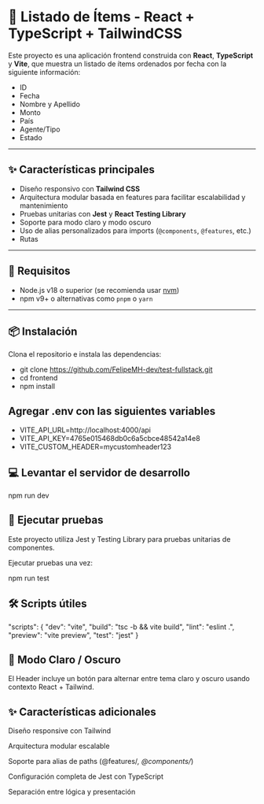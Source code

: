 # 🧾 Listado de Ítems - React + TypeScript + TailwindCSS

Este proyecto es una aplicación frontend construida con **React**, **TypeScript** y **Vite**, que muestra un listado de ítems ordenados por fecha con la siguiente información:

- ID
- Fecha
- Nombre y Apellido
- Monto
- País
- Agente/Tipo
- Estado

---

## ✨ Características principales

- Diseño responsivo con **Tailwind CSS**
- Arquitectura modular basada en features para facilitar escalabilidad y mantenimiento
- Pruebas unitarias con **Jest** y **React Testing Library**
- Soporte para modo claro y modo oscuro
- Uso de alias personalizados para imports (`@components`, `@features`, etc.)
- Rutas

---

## 🚀 Requisitos

- Node.js v18 o superior (se recomienda usar [nvm](https://github.com/nvm-sh/nvm))
- npm v9+ o alternativas como `pnpm` o `yarn`

---

## 📦 Instalación

Clona el repositorio e instala las dependencias:

- git clone https://github.com/FelipeMH-dev/test-fullstack.git
- cd frontend
- npm install

## Agregar .env con las siguientes variables

- VITE_API_URL=http://localhost:4000/api
- VITE_API_KEY=4765e015468db0c6a5cbce48542a14e8
- VITE_CUSTOM_HEADER=mycustomheader123

## 💻 Levantar el servidor de desarrollo

npm run dev

## 🧪 Ejecutar pruebas

Este proyecto utiliza Jest y Testing Library para pruebas unitarias de componentes.

Ejecutar pruebas una vez:

npm run test

## 🛠 Scripts útiles

"scripts": {
"dev": "vite",
"build": "tsc -b && vite build",
"lint": "eslint .",
"preview": "vite preview",
"test": "jest"
}

## 🌙 Modo Claro / Oscuro

El Header incluye un botón para alternar entre tema claro y oscuro usando contexto React + Tailwind.

## ✨ Características adicionales

Diseño responsive con Tailwind

Arquitectura modular escalable

Soporte para alias de paths (@features/_, @components/_)

Configuración completa de Jest con TypeScript

Separación entre lógica y presentación
